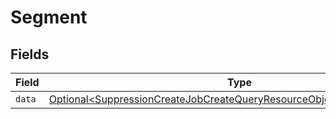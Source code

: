 # Segment


## Fields

| Field                                                                                                                                                                  | Type                                                                                                                                                                   | Required                                                                                                                                                               | Description                                                                                                                                                            |
| ---------------------------------------------------------------------------------------------------------------------------------------------------------------------- | ---------------------------------------------------------------------------------------------------------------------------------------------------------------------- | ---------------------------------------------------------------------------------------------------------------------------------------------------------------------- | ---------------------------------------------------------------------------------------------------------------------------------------------------------------------- |
| `data`                                                                                                                                                                 | [Optional\<SuppressionCreateJobCreateQueryResourceObjectRelationshipsData>](../../models/components/SuppressionCreateJobCreateQueryResourceObjectRelationshipsData.md) | :heavy_minus_sign:                                                                                                                                                     | N/A                                                                                                                                                                    |
